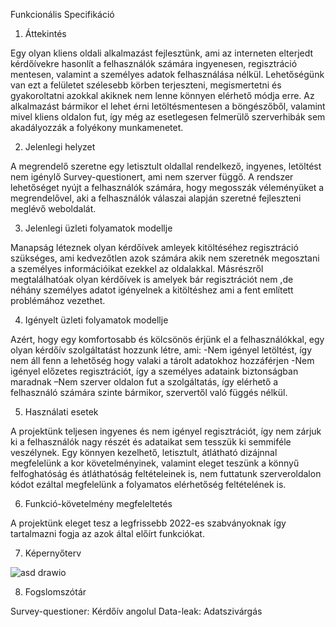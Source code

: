 ﻿Funkcionális Specifikáció



1. Áttekintés

Egy olyan kliens oldali alkalmazást fejlesztünk, ami az interneten elterjedt kérdőívekre hasonlít a felhasználók számára ingyenesen, regisztráció mentesen, valamint a személyes adatok felhasználása nélkül. Lehetőségünk van ezt a felületet szélesebb körben terjeszteni, megismertetni és gyakoroltatni azokkal akiknek nem lenne könnyen elérhető módja erre. Az alkalmazást bármikor el lehet érni letöltésmentesen a böngészőből, valamint mivel kliens oldalon fut, így még az esetlegesen felmerülő szerverhibák sem akadályozzák a folyékony munkamenetet.



2. Jelenlegi helyzet

A megrendelő szeretne egy letisztult oldallal rendelkező, ingyenes, letöltést nem igénylő Survey-questionert, ami nem szerver függő. A rendszer lehetőséget nyújt a felhasználók számára, hogy megosszák véleményüket a megrendelővel, aki a felhasználók válaszai alapján szeretné fejleszteni meglévő weboldalát.


3. Jelenlegi üzleti folyamatok modellje

Manapság léteznek olyan kérdőívek amleyek kitöltéséhez regisztráció szükséges, ami kedvezőtlen azok számára akik nem szeretnék megosztani a személyes információikat ezekkel az oldalakkal. Másrészről megtalálhatóak olyan kérdőívek is amelyek bár regisztrációt nem ,de néhány személyes adatot igényelnek a kitöltéshez ami a fent említett problémához vezethet.



4. Igényelt üzleti folyamatok modellje

Azért, hogy egy komfortosabb és kölcsönös érjünk el a felhasználókkal, egy olyan kérdőív szolgáltatást hozzunk létre, ami: -Nem igényel letöltést, így nem áll fenn a lehetőség hogy valaki a tárolt adatokhoz hozzáférjen -Nem igényel előzetes regisztrációt, így a személyes adataink biztonságban maradnak  –Nem szerver oldalon fut a szolgáltatás, így elérhető a felhasználó számára szinte bármikor, szervertől való függés nélkül.



5. Használati esetek

A projektünk teljesen ingyenes és nem igényel regisztrációt, így nem zárjuk ki a felhasználók nagy részét és adataikat sem tesszük ki semmiféle veszélynek. Egy könnyen kezelhető, letisztult, átlátható dizájnnal megfelelünk a kor követelményinek, valamint eleget teszünk a könnyű felfoghatóság és átláthatóság feltételeinek is, nem futtatunk szerveroldalon kódot ezáltal megfelelünk a folyamatos elérhetőség feltételének is.



6. Funkció-követelmény megfeleltetés

A projektünk eleget tesz a legfrissebb 2022-es szabványoknak így tartalmazni fogja az azok által előírt funkciókat.

7. Képernyőterv

![asd drawio](https://user-images.githubusercontent.com/113610538/191433773-89816925-c2ef-4b96-9857-d7128a57db61.png)


8. Fogslomszótár

Survey-questioner: Kérdőív angolul
Data-leak: Adatszivárgás
